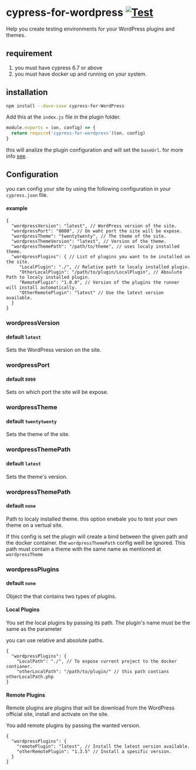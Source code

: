 # cypress-for-wordpress [![Test](https://github.com/OmriBarZik/cywp/actions/workflows/tests.yml/badge.svg)](https://github.com/OmriBarZik/cywp/actions/workflows/tests.yml)
Help you create testing environments for your WordPress plugins and themes.
## requirement
1. you must have cypress 6.7 or above
2. you must have docker up and running on your system.
## installation
```bash
npm install --dave-save cypress-for-WordPress
```

Add this at the `index.js` file in the plugin folder.
```js
module.exports = (on, config) => {
  return require('cypress-for-wordpress')(on, config)
}
```

this will analize the plugin configuration and will set the `baseUrl`. for more info [see](https://docs.cypress.io/guides/references/configuration#Global).

## Configuration
you can config your site by using the following configuration in your `cypress.json` file.
#### example
```jsonc
{
  "wordpressVersion": "latest", // WordPress version of the site.
  "wordpressPort": "8000", // On waht port the site will be expose.
  "wordpressTheme": "twentytwenty", // The theme of the site.
  "wordpressThemeVersion": "latest", // Version of the theme.
  "wordpressThemePath": "/path/to/theme", // uses localy installed theme.
  "wordpressPlugins": { // List of plugins you want to be installed on the site.
     "LocalPlugin": "./", // Relative path to localy installed plugin.
     "OtherLocalPlugin": "/path/to/plugin/LocalPlugin", // Absulute Path to localy installed plugin.
     "RemotePlugin": "1.0.0", // Version of the plugins the runner will install automatically.
     "OtherRemotePlugin": "latest" // Use the latest version available.
  }
}
```
### wordpressVersion
#### default `latest`
Sets the WordPress version on the site. 
### wordpressPort
#### default `8000`
Sets on which port the site will be expose.
### wordpressTheme
#### default `twentytwenty`
Sets the theme of the site.
### wordpressThemePath
#### default `latest`
Sets the theme's version.
### wordpressThemePath
#### default `none`
Path to localy installed theme.
this option enebale you to test your own theme on a vertual site.

If this config is set the plugin will create a bind between the given path and the docker container. the `wordpressThemePath` config weill be ignored.
This path must contain a theme with the same name as mentioned at `wordpressTheme`
### wordpressPlugins
#### default `none`
Object the that contains two types of plugins.
#### Local Plugins
You set the local plugins by passing its path. The plugin's name must be the same as the parameter

you can use relative and absolute paths.
```jsonc
{
  "wordpressPlugins": {
    "LocalPath": "./", // To expose current project to the docker contianer.
    "otherLocalPath": "/path/to/plugin/" // this path contians otherLocalPath.php
}
```

#### Remote Plugins
Remote plugins are plugins that will be download from the WordPress official site, install and activate on the site.

You add remote plugins by passing the wanted version.
```jsonc
{
  "wordpressPlugins": {
    "remotePlugin": "latest", // Install the latest version available. 
    "otherRemotePlugin": "1.3.5" // Install a spesific version.
  }
}
```
